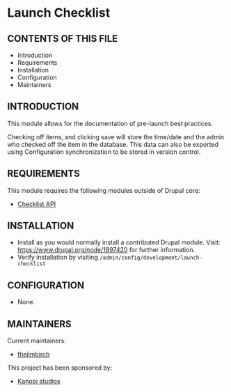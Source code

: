 # Launch Checklist

CONTENTS OF THIS FILE
---------------------

 * Introduction
 * Requirements
 * Installation
 * Configuration
 * Maintainers


INTRODUCTION
------------

This module allows for the documentation of pre-launch best practices.

Checking off items, and clicking save will store the time/date and the admin who
checked off the item in the database.  This data can also be exported using
Configuration synchronization to be stored in version control.


REQUIREMENTS
------------

This module requires the following modules outside of Drupal core:

 * [Checklist API](https://www.drupal.org/project/checklistapi)

INSTALLATION
------------

 * Install as you would normally install a contributed Drupal module. Visit:
   https://www.drupal.org/node/1897420 for further information.
 * Verify installation by visiting `/admin/config/development/launch-checklist`


CONFIGURATION
-------------

 * None.


MAINTAINERS
-----------

Current maintainers:
 * [thejimbirch](https://www.drupal.org/u/thejimbirch)

This project has been sponsored by:
 * [Kanopi studios](https://www.drupal.org/kanopi-studios)
